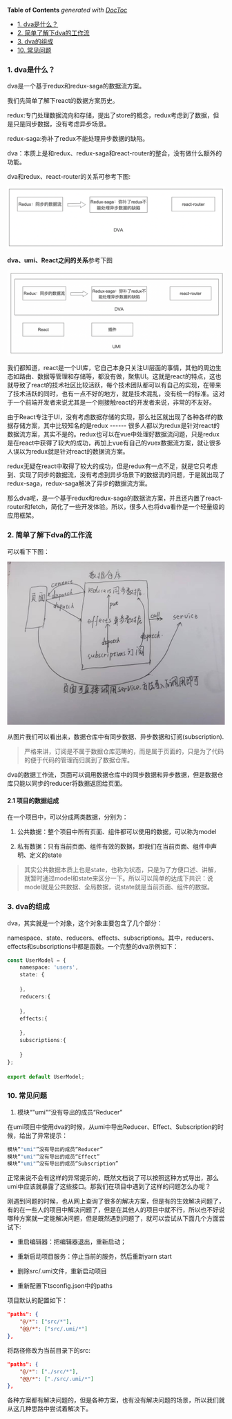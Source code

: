 <!-- START doctoc generated TOC please keep comment here to allow auto update -->
<!-- DON'T EDIT THIS SECTION, INSTEAD RE-RUN doctoc TO UPDATE -->
**Table of Contents**  *generated with [DocToc](https://github.com/thlorenz/doctoc)*

- [1. dva是什么？](#1-dva%E6%98%AF%E4%BB%80%E4%B9%88)
- [2. 简单了解下dva的工作流](#2-%E7%AE%80%E5%8D%95%E4%BA%86%E8%A7%A3%E4%B8%8Bdva%E7%9A%84%E5%B7%A5%E4%BD%9C%E6%B5%81)
- [3. dva的组成](#3-dva%E7%9A%84%E7%BB%84%E6%88%90)
- [10. 常见问题](#10-%E5%B8%B8%E8%A7%81%E9%97%AE%E9%A2%98)

<!-- END doctoc generated TOC please keep comment here to allow auto update -->

### 1. dva是什么？

dva是一个基于redux和redux-saga的数据流方案。

我们先简单了解下react的数据方案历史。

redux:专门处理数据流向和存储，提出了store的概念，redux考虑到了数据，但是只是同步数据，没有考虑异步场景。

redux-saga:弥补了redux不能处理异步数据的缺陷。

dva：本质上是和redux、redux-saga和react-router的整合，没有做什么额外的功能。

dva和redux、react-router的关系可参考下图:

![dva和redux、react-router的关系](./images/i13.png)

**dva、umi、React之间的关系**参考下图

![dva、umi、react之间的关系](./images/i14.png)

我们都知道，react是一个UI库，它自己本身只关注UI层面的事情，其他的周边生态如路由、数据等管理和存储等，都没有做，聚焦UI。这就是react的特点，这也就导致了react的技术社区比较活跃，每个技术团队都可以有自己的实现，在带来了技术活跃的同时，也有一点不好的地方，就是技术混乱，没有统一的标准。这对于一个前端开发者来说尤其是一个刚接触react的开发者来说，非常的不友好。

由于React专注于UI，没有考虑数据存储的实现，那么社区就出现了各种各样的数据存储方案，其中比较知名的是redux ------ 很多人都以为redux是针对react的数据流方案，其实不是的。redux也可以在vue中处理好数据流问题，只是redux是在react中获得了较大的成功，再加上vue有自己的vuex数据流方案，就让很多人误以为redux就是针对react的数据流方案。

redux无疑在react中取得了较大的成功，但是redux有一点不足，就是它只考虑到、实现了同步的数据流，没有考虑到异步场景下的数据流的问题，于是就出现了redux-saga，redux-saga解决了异步的数据流方案。

那么dva呢，是一个基于redux和redux-saga的数据流方案，并且还内置了react-router和fetch，简化了一些开发体验。所以，很多人也将dva看作是一个轻量级的应用框架。

### 2. 简单了解下dva的工作流

可以看下下图：

![dva工作流](./images/i11.png)

从图片我们可以看出来，数据仓库中有同步数据、异步数据和订阅(subscription).

> 严格来讲，订阅是不属于数据仓库范畴的，而是属于页面的，只是为了代码的便于代码的管理而归属到了数据仓库。

dva的数据工作流，页面可以调用数据仓库中的同步数据和异步数据，但是数据仓库只能以同步的reducer将数据返回给页面。

#### 2.1 项目的数据组成

在一个项目中，可以分成两类数据，分别为：

1. 公共数据：整个项目中所有页面、组件都可以使用的数据，可以称为model

2. 私有数据：只有当前页面、组件有效的数据，即我们在当前页面、组件中声明、定义的state

> 其实公共数据本质上也是state，也称为状态，只是为了方便口述、讲解，就暂时通过model和state来区分一下。所以可以简单的达成下共识：说model就是公共数据、全局数据，说state就是当前页面、组件的数据。

### 3. dva的组成

dva，其实就是一个对象，这个对象主要包含了几个部分：

namespace、state、reducers、effects、subscriptions。其中，reducers、effects和subscriptions中都是函数。一个完整的dva示例如下：

```ts
const UserModel = {
    namespace: 'users',
    state: {

    },
    reducers:{

    },
    effects:{

    },
    subscriptions:{

    }
};

export default UserModel;
```


### 10. 常见问题

1. 模块“"umi"”没有导出的成员“Reducer”

在umi项目中使用dva的时候，从umi中导出Reducer、Effect、Subscription的时候，给出了异常提示：

```ts
模块“"umi"”没有导出的成员“Reducer”
模块“"umi"”没有导出的成员“Effect”
模块“"umi"”没有导出的成员“Subscription”
```

正常来说不会有这样的异常提示的，既然文档说了可以按照这种方式导出，那么umi中应该就暴露了这些接口。那我们在项目中遇到了这样的问题怎么办呢？

刚遇到问题的时候，也从网上查询了很多的解决方案，但是有的生效解决问题了，有的在一些人的项目中解决问题了，但是在其他人的项目中就不行，所以也不好说哪种方案就一定能解决问题，但是既然遇到问题了，就可以尝试从下面几个方面尝试下:

- 重启编辑器：把编辑器退出，重新启动；

- 重新启动项目服务：停止当前的服务，然后重新yarn start

- 删除src/.umi文件，重新启动项目

- 重新配置下tsconfig.json中的paths

项目默认的配置如下：
```json
"paths": {
    "@/*": ["src/*"],
    "@@/*": ["src/.umi/*"]
},
```

将路径修改为当前目录下的src:

```json
"paths": {
    "@/*": ["./src/*"],
    "@@/*": ["./src/.umi/*"]
},
```

各种方案都有解决问题的，但是各种方案，也有没有解决问题的场景，所以我们就从这几种思路中尝试着解决下。